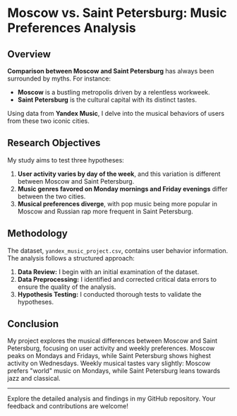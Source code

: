 # Moscow vs. Saint Petersburg: Music Preferences Analysis

## Overview

**Comparison between Moscow and Saint Petersburg** has always been surrounded by myths. For instance:

- **Moscow** is a bustling metropolis driven by a relentless workweek.
- **Saint Petersburg** is the cultural capital with its distinct tastes.

Using data from **Yandex Music**, I delve into the musical behaviors of users from these two iconic cities.

## Research Objectives

My study aims to test three hypotheses:

1. **User activity varies by day of the week**, and this variation is different between Moscow and Saint Petersburg.
2. **Music genres favored on Monday mornings and Friday evenings** differ between the two cities.
3. **Musical preferences diverge**, with pop music being more popular in Moscow and Russian rap more frequent in Saint Petersburg.

## Methodology

The dataset, `yandex_music_project.csv`, contains user behavior information. The analysis follows a structured approach:

1. **Data Review:** I begin with an initial examination of the dataset.
2. **Data Preprocessing:** I identified and corrected critical data errors to ensure the quality of the analysis.
3. **Hypothesis Testing:** I conducted thorough tests to validate the hypotheses.

## Conclusion

My project explores the musical differences between Moscow and Saint Petersburg, focusing on user activity and weekly preferences. Moscow peaks on Mondays and Fridays, while Saint Petersburg shows highest activity on Wednesdays. Weekly musical tastes vary slightly: Moscow prefers "world" music on Mondays, while Saint Petersburg leans towards jazz and classical.







---

Explore the detailed analysis and findings in my GitHub repository. Your feedback and contributions are welcome!